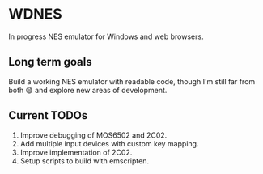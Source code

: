 # WDNES
In progress NES emulator for Windows and web browsers.
 
## Long term goals
Build a working NES emulator with readable code, though I'm still far from both :sweat_smile: and explore new areas of development.

## Current TODOs
1. Improve debugging of MOS6502 and 2C02.
2. Add multiple input devices with custom key mapping.
3. Improve implementation of 2C02.
4. Setup scripts to build with emscripten.
